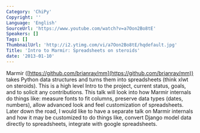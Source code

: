 ```yaml
---
Category: 'ChiPy'
Copyright: ''
Language: 'English'
SourceUrl: 'https://www.youtube.com/watch?v=a7Oon2Bo8tE'
Speakers: []
Tags: []
ThumbnailUrl: 'http://i2.ytimg.com/vi/a7Oon2Bo8tE/hqdefault.jpg'
Title: 'Intro to Marmir: Spreadsheets on steroids'
date: '2013-01-10'
---
```

Marmir ([https://github.com/brianray/mm](https://github.com/brianray/mm))
takes Python data structures and turns them into spreadsheets (think xlwt on
steroids). This is a high level Intro to the project, current status, goals,
and to solicit any contributions. This talk will look into how Marmir
internals do things like: measure fonts to fit columns, preserve data types
(dates, numbers), allow advanced look and feel customization of spreadsheets.
Later down the road, I would like to have a separate talk on Marmir internals
and how it may be customized to do things like, convert Django model data
directly to spreadsheets, integrate with google spreadsheets.
